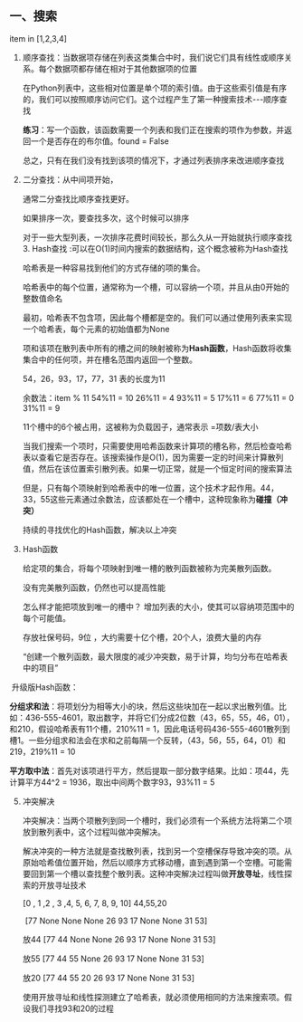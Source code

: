 ## 一、搜索

item  in [1,2,3,4]

1. 顺序查找：当数据项存储在列表这类集合中时，我们说它们具有线性或顺序关系。每个数据项都存储在相对于其他数据项的位置

   在Python列表中，这些相对位置是单个项的索引值。由于这些索引值是有序的，我们可以按照顺序访问它们。这个过程产生了第一种搜索技术---顺序查找

   **练习**：写一个函数，该函数需要一个列表和我们正在搜索的项作为参数，并返回一个是否存在的布尔值。found = False

   总之，只有在我们没有找到该项的情况下，才通过列表排序来改进顺序查找

2. 二分查找：从中间项开始，

   通常二分查找比顺序查找更好。

   如果排序一次，要查找多次，这个时候可以排序

   对于一些大型列表，一次排序花费时间较长，那么久从一开始就执行顺序查找
   3. Hash查找 :可以在O(1)时间内搜索的数据结构，这个概念被称为Hash查找

   哈希表是一种容易找到他们的方式存储的项的集合。

   哈希表中的每个位置，通常称为一个槽，可以容纳一个项，并且从由0开始的整数值命名

   最初，哈希表不包含项，因此每个槽都是空的。我们可以通过使用列表来实现一个哈希表，每个元素的初始值都为None

   项和该项在散列表中所有的槽之间的映射被称为**Hash函数**，Hash函数将收集集合中的任何项，并在槽名范围内返回一个整数。

   54，26，93，17，77，31     表的长度为11

   余数法：item % 11   54%11 = 10   26%11 = 4  93%11 = 5  17%11 = 6 77%11 = 0 31%11 = 9




   11个槽中的6个被占用，这被称为负载因子，通常表示  =项数/表大小

   当我们搜索一个项时，只需要使用哈希函数来计算项的槽名称，然后检查哈希表以查看它是否存在。该搜索操作是O(1)，因为需要一定的时间来计算散列值，然后在该位置索引散列表。如果一切正常，就是一个恒定时间的搜索算法

   但是，只有每个项映射到哈希表中的唯一位置，这个技术才起作用。44，33，55这些元素通过余数法，应该都处在一个槽中，这种现象称为**碰撞（冲突）**

   持续的寻找优化的Hash函数，解决以上冲突

4. Hash函数

   给定项的集合，将每个项映射到唯一槽的散列函数被称为完美散列函数。

   没有完美散列函数，仍然也可以提高性能

   怎么样才能把项放到唯一的槽中？  增加列表的大小，使其可以容纳项范围中的每个可能值。

   存放社保号码，9位 ，大约需要十亿个槽，20个人，浪费大量的内存

   “创建一个散列函数，最大限度的减少冲突数，易于计算，均匀分布在哈希表中的项目”

​       升级版Hash函数：

​       **分组求和法**：将项划分为相等大小的块，然后这些块加在一起以求出散列值。比如：436-555-4601，取出数字，并将它们分成2位数（43，65，55，46，01），和210，假设哈希表有11个槽，210%11 = 1，因此电话号码436-555-4601散列到槽1。一些分组求和法会在求和之前每隔一个反转，（43，56，55，64，01）和219，219%11 = 10

​      **平方取中法**：首先对该项进行平方，然后提取一部分数字结果。比如：项44，先计算平方44^2 = 1936，取出中间两个数字93，93%11 = 5

5. 冲突解决

   冲突解决：当两个项散列到同一个槽时，我们必须有一个系统方法将第二个项放到散列表中，这个过程叫做冲突解决。

   解决冲突的一种方法就是查找散列表，找到另一个空槽保存导致冲突的项。从原始哈希值位置开始，然后以顺序方式移动槽，直到遇到第一个空槽。可能需要回到第一个槽以查找整个散列表。这种冲突解决过程叫做**开放寻址**，线性探索的开放寻址技术

   [0   ,   1   ,2   ,   3   ,4,   5,   6,   7,   8,   9,   10]        44,55,20

   ​              [77  None None None 26 93 17 None None 31 53] 

   放44      [77  44 None None 26 93 17 None None 31 53] 

   放55      [77  44 55 None 26 93 17 None None 31 53] 

   放20      [77  44 55 20 26 93 17 None None 31 53] 

   使用开放寻址和线性探测建立了哈希表，就必须使用相同的方法来搜索项。假设我们寻找93和20的过程

